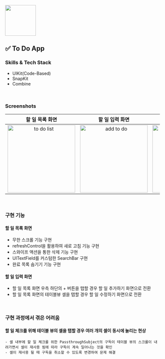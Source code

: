 <div align="left">
  <img src="https://github.com/tea-hkim/iOS-study/assets/81206228/17fb8999-7f9a-4823-892f-378c123a114f" width="100" >
</div>
<h2 align="left">✅ To Do App</h2>

### Skills & Tech Stack
* UIKit(Code-Based)
* SnapKit
* Combine
<br/>

### Screenshots
| 할 일 목록 화면 | 할 일 입력 화면 | 할 일 입력 |
|:---:|:---:|:---:|
|<img width="220" alt="to do list" src="https://github.com/tea-hkim/iOS-study/assets/81206228/cddc5f26-100c-426f-a87b-f71fa50bd713">|<img width="220" alt="add to do" src="https://github.com/tea-hkim/iOS-study/assets/81206228/c462407d-0cd3-4d22-a64b-674de0390b12">|<img width="220" alt="to do" src="https://github.com/tea-hkim/iOS-study/assets/81206228/1350f738-8324-405e-a3e9-4cfb1aa83626">|
<br/>

### 구현 기능
#### 할 일 목록 화면
- 무한 스크롤 기능 구현
- refreshControl을 활용하여 새로 고침 기능 구현
- 스와이프 액션을 통한 삭제 기능 구현
- UITextField를 커스텀한 SearchBar 구현
- 완료 목록 숨기기 기능 구현
    
#### 할 일 입력 화면
- 할 일 목록 화면 우측 하단의 + 버튼을 탭할 경우 할 일 추가하기 화면으로 전환
- 할 일 목록 화면의 테이블뷰 셀을 탭할 경우 할 일 수정하기 화면으로 전환
<br/>

### 구현 과정에서 겪은 어려움
#### 할 일 체크를 위해 테이블 뷰의 셀을 탭할 경우 여러 개의 셀이 동시에 눌리는 현상
    - 셀 내부에 할 일 체크를 위한 PassthroughSubject의 구독이 테이블 뷰의 스크롤이 내려가면서 셀이 재사용 됨에 따라 구독이 계속 일어나는 것을 확인
    - 셀이 재사용 될 때 구독을 취소할 수 있도록 변경하여 문제 해결





